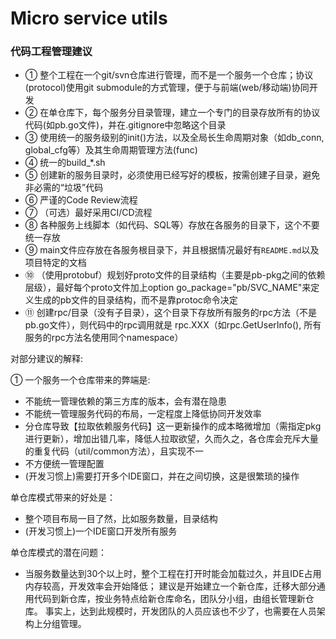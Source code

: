 # Micro service utils

### 代码工程管理建议
-   ① 整个工程在一个git/svn仓库进行管理，而不是一个服务一个仓库；协议(protocol)使用git submodule的方式管理，便于与前端(web/移动端)协同开发
-   ② 在单仓库下，每个服务分目录管理，建立一个专门的目录存放所有的协议代码(如pb.go文件)，并在.gitignore中忽略这个目录
-   ③ 使用统一的服务级别的init()方法，以及全局长生命周期对象（如db_conn, global_cfg等）及其生命周期管理方法(func)
-   ④ 统一的build_*.sh
-   ⑤ 创建新的服务目录时，必须使用已经写好的模板，按需创建子目录，避免非必需的“垃圾”代码
-   ⑥ 严谨的Code Review流程
-   ⑦ （可选）最好采用CI/CD流程
-   ⑧ 各种服务上线脚本（如代码、SQL等）存放在各服务的目录下，这个不要统一存放
-   ⑨ main文件应存放在各服务根目录下，并且根据情况最好有`README.md`以及项目特定的文档
-   ⑩ （使用protobuf）规划好proto文件的目录结构（主要是pb-pkg之间的依赖层级），最好每个proto文件加上option go_package="pb/SVC_NAME"来定义生成的pb文件的目录结构，而不是靠protoc命令决定
-   ⑪ 创建rpc/目录（没有子目录），这个目录下存放所有服务的rpc方法（不是pb.go文件），则代码中的rpc调用就是 rpc.XXX（如rpc.GetUserInfo(), 所有服务的rpc方法名使用同个namespace）


对部分建议的解释: 

 ① 一个服务一个仓库带来的弊端是: 
-   不能统一管理依赖的第三方库的版本，会有潜在隐患
-   不能统一管理服务代码的布局，一定程度上降低协同开发效率
-   分仓库导致【拉取依赖服务代码】这一更新操作的成本略微增加（需指定pkg进行更新），增加出错几率，降低人拉取欲望，久而久之，各仓库会充斥大量的重复代码（util/common方法），且实现不一
-   不方便统一管理配置
-   (开发习惯上)需要打开多个IDE窗口，并在之间切换，这是很繁琐的操作

单仓库模式带来的好处是：
-   整个项目布局一目了然，比如服务数量，目录结构
-   (开发习惯上)一个IDE窗口开发所有服务

单仓库模式的潜在问题：
-   当服务数量达到30个以上时，整个工程在打开时能会加载过久，并且IDE占用内存较高，开发效率会开始降低；
建议是开始建立一个新仓库，迁移大部分通用代码到新仓库，按业务特点给新仓库命名，团队分小组，由组长管理新仓库。
事实上，达到此规模时，开发团队的人员应该也不少了，也需要在人员架构上分组管理。